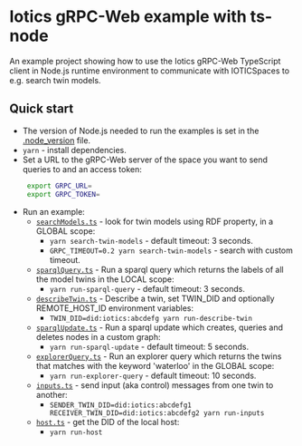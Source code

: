 # Iotics gRPC-Web example with ts-node
An example project showing how to use the Iotics gRPC-Web TypeScript client in Node.js runtime environment
to communicate with IOTICSpaces to e.g. search twin models.


## Quick start
* The version of Node.js needed to run the examples is set in the [.node_version](./.node-version) file.
* `yarn` - install dependencies.
* Set a URL to the gRPC-Web server of the space you want to send queries to and an access token:
  ```bash
   export GRPC_URL=
   export GRPC_TOKEN=
  ```
* Run an example:
  * [`searchModels.ts`](./src/searchModels.ts) - look for twin models using RDF property, in a GLOBAL scope:
    * `yarn search-twin-models` - default timeout: 3 seconds.
    * `GRPC_TIMEOUT=0.2 yarn search-twin-models` - search with custom timeout.
  * [`sparqlQuery.ts`](./src/sparqlQuery.ts) - Run a sparql query which returns the labels of all the model twins in the LOCAL scope:
    * `yarn run-sparql-query` - default timeout: 3 seconds.
  * [`describeTwin.ts`](./src/describeTwin.ts) - Describe a twin, set TWIN_DID and optionally REMOTE_HOST_ID environment variables: 
    * `TWIN_DID=did:iotics:abcdefg yarn run-describe-twin`
  * [`sparqlUpdate.ts`](./src/sparqlUpdate.ts) - Run a sparql update which creates, queries and deletes nodes in a custom graph:
    * `yarn run-sparql-update` - default timeout: 5 seconds.
  * [`explorerQuery.ts`](./src/explorerQuery.ts) - Run an explorer query which returns the twins that matches with the keyword 'waterloo' in the GLOBAL scope:
    * `yarn run-explorer-query` - default timeout: 10 seconds.
  * [`inputs.ts`](./src/inputs.ts) - send input (aka control) messages from one twin to another:
    * `SENDER_TWIN_DID=did:iotics:abcdefg1 RECEIVER_TWIN_DID=did:iotics:abcdefg2 yarn run-inputs`
  * [`host.ts`](./src/host.ts) - get the DID of the local host:
    * `yarn run-host`
